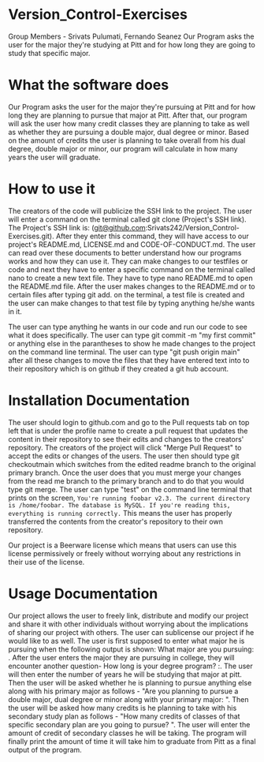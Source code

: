 # Version_Control-Exercises

Group Members - Srivats Pulumati, Fernando Seanez
Our Program asks the user for the major they're studying at Pitt and for how long they are going to study that specific major. 


# What the software does
Our Program asks the user for the major they're pursuing at Pitt and for how long they are planning to pursue that major at Pitt. After that, our program will ask the user how many credit classes they are planning to take as well as whether they are pursuing a double major, dual degree or minor. Based on the amount of credits the user is planning to take overall from his dual degree, double major or minor, our program will calculate in how many years the user will graduate.

# How to use it
The creators of the code will publicize the SSH link to the project. The user will enter a command on the terminal called git clone (Project's SSH link). The Project's SSH link is: (git@github.com:Srivats242/Version_Control-Exercises.git).  After they enter this command, they will have access to our project's README.md, LICENSE.md and CODE-OF-CONDUCT.md. The user can read over these documents to better understand how our programs works and how they can use it. They can make changes to our testfiles or code and next they have to enter a specific command on the terminal called nano to create a new text file. They have to type nano README.md to open the README.md file. After the user makes changes to the README.md or to certain files after typing git add. on the terminal, a test file is created and the user can make changes to that test file by typing anything he/she wants in it.


The user can type anything he wants in our code and run our code to see what it does specifically. The user can type git commit -m "my first commit" or anything else in the parantheses to show he made changes to the project on the command line terminal. The user can type "git push origin main" after all these changes to move the files that they have entered text into to their repository which is on github if they created a git hub account.


# Installation Documentation

The user should login to github.com and go to the Pull requests tab on top left that is under the profile name to create a pull request that updates the content in their repository to see their edits and changes to the creators' repository. The creators of the project will click "Merge Pull Request" to accept the edits or changes of the users. The user then should type git checkoutmain which switches from the edited readme branch to the original primary branch. Once the user does that you must merge your changes from the read me branch to the primary branch and to do that you would type git merge. The user can type "test" on the command line terminal that prints on the screen, `You're running foobar v2.3. The current directory is /home/foobar. The database is MySQL. If you're reading this, everything is running correctly.` This means the user has properly transferred the contents from the creator's repository to their own repository.

Our project is a Beerware license which means that users can use this license permissively or freely without worrying about any restrictions in their use of the license.

# Usage Documentation

Our project allows the user to freely link, distribute and modify our project and share it with other individuals without worrying about the implications of sharing our project with others. The user can sublicense our project if he would like to as well. The user is first supposed to enter what major he is pursuing when the following output is shown: What major are you pursuing: . After the user enters the major they are pursuing in college, they will encounter another question-  How long is your degree program? :. The user will then enter the number of years he will be studying that major at pitt. Then the user will be asked whether he is planning to pursue anything else along with his primary major as follows - "Are you planning to pursue a double major, dual degree or minor along with your primary major: ". Then the user will be asked how many credits is he planning to take with his secondary study plan as follows - "How many credits of classes of that specific secondary plan are you going to pursue? ". The user will enter the amount of credit of secondary classes he will be taking. The program will finally print the amount of time it will take him to graduate from Pitt as a final output of the program.

